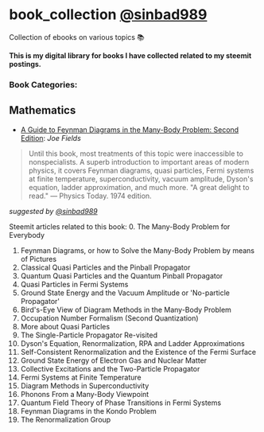 # book_collection [@sinbad989](https://steemit.com/@sinbad989)
Collection of ebooks on various topics 📚 

**This is my digital library for books I have collected related to my steemit postings.**

### Book Categories:

## Mathematics
- [A Guide to Feynman Diagrams in the Many-Body Problem: Second Edition](https://github.com/valjen/book_collection/blob/master/Mathematics/A%20Gentle%20Introduction%20to%20the%20Art%20of%20Mathematics.pdf): *Joe Fields*
> Until this book, most treatments of this topic were inaccessible to nonspecialists. A superb introduction to important areas of modern physics, it covers Feynman diagrams, quasi particles, Fermi systems at finite temperature, superconductivity, vacuum amplitude, Dyson's equation, ladder approximation, and much more. "A great delight to read." — Physics Today. 1974 edition.

*suggested by [@sinbad989](https://steemit.com/@sinbad989)*

Steemit articles related to this book:
0. The Many-Body Problem for Everybody
1. Feynman Diagrams, or how to Solve the Many-Body Problem by means of Pictures
2. Classical Quasi Particles and the Pinball Propagator
3. Quantum Quasi Particles and the Quantum Pinball Propagator
4. Quasi Particles in Fermi Systems
5. Ground State Energy and the Vacuum Amplitude or 'No-particle Propagator'
6. Bird's-Eye View of Diagram Methods in the Many-Body Problem
7. Occupation Number Formalism (Second Quantization)
8. More about Quasi Particles
9. The Single-Particle Propagator Re-visited
10. Dyson's Equation, Renormalization, RPA and Ladder Approximations
11. Self-Consistent Renormalization and the Existence of the Fermi Surface
12. Ground State Energy of Electron Gas and Nuclear Matter
13. Collective Excitations and the Two-Particle Propagator
14. Fermi Systems at Finite Temperature
15. Diagram Methods in Superconductivity
16. Phonons From a Many-Body Viewpoint
17. Quantum Field Theory of Phase Transitions in Fermi Systems
18. Feynman Diagrams in the Kondo Problem
19. The Renormalization Group
